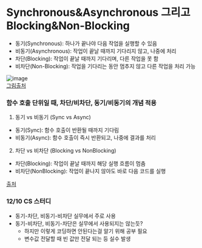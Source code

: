 # Synchronous&Asynchronous 그리고 Blocking&Non-Blocking
- 동기(Synchronous): 하나가 끝나야 다음 작업을 실행할 수 있음
- 비동기(Asynchronous): 작업이 끝날 때까지 기다리지 않고, 나중에 처리
- 차단(Blocking): 작업이 끝날 때까지 기다리며, 다른 작업을 못 함
- 비차단(Non-Blocking): 작업을 기다리는 동안 멈추지 않고 다른 작업을 처리 가능   


![image](https://github.com/user-attachments/assets/a218cd73-7b4c-4290-ac4c-e310ddc6f1c0)   
[그림출처](https://homoefficio.github.io/2017/02/19/Blocking-NonBlocking-Synchronous-Asynchronous/)    

### 함수 호출 단위일 때, 차단/비차단, 동기/비동기의 개념 적용
1. 동기 vs 비동기 (Sync vs Async)
- 동기(Sync): 함수 호출이 반환될 때까지 기다림
- 비동기(Async): 함수 호출이 즉시 반환되고, 나중에 결과를 처리   
2. 차단 vs 비차단 (Blocking vs NonBlocking)
- 차단(Blocking): 작업이 끝날 때까지 해당 실행 흐름이 멈춤
- 비차단(NonBlocking): 작업이 끝나지 않아도 바로 다음 코드를 실행


[출처](https://musma.github.io/2019/04/17/blocking-and-synchronous.html)   

### 12/10 CS 스터디
- 동기-차단, 비동기-비차단 실무에서 주로 사용
- 동기-비차단, 비동기-차단은 실무에서 사용되지는 않는듯?
  - 하지만 이렇게 코딩하면 안된다는걸 알기 위해 공부 필요
  - 변수값 전달할 때 빈 값만 전달 되는 등 실수 발생
